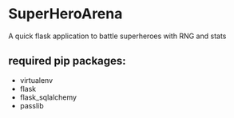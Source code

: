 # SuperHeroArena
A quick flask application to battle superheroes with RNG and stats


## required pip packages:
- virtualenv
- flask
- flask_sqlalchemy
- passlib